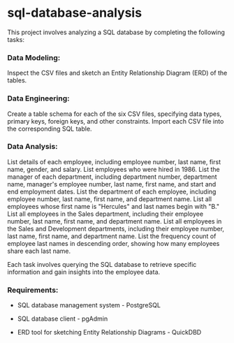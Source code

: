# sql-database-analysis

This project involves analyzing a SQL database by completing the following tasks:

### Data Modeling:

Inspect the CSV files and sketch an Entity Relationship Diagram (ERD) of the tables.

### Data Engineering:

Create a table schema for each of the six CSV files, specifying data types, primary keys, foreign keys, and other constraints.
Import each CSV file into the corresponding SQL table.

### Data Analysis:

List details of each employee, including employee number, last name, first name, gender, and salary.
List employees who were hired in 1986.
List the manager of each department, including department number, department name, manager's employee number, last name, first name, and start and end employment dates.
List the department of each employee, including employee number, last name, first name, and department name.
List all employees whose first name is "Hercules" and last names begin with "B."
List all employees in the Sales department, including their employee number, last name, first name, and department name.
List all employees in the Sales and Development departments, including their employee number, last name, first name, and department name.
List the frequency count of employee last names in descending order, showing how many employees share each last name.

Each task involves querying the SQL database to retrieve specific information and gain insights into the employee data.

### Requirements:

* SQL database management system - PostgreSQL

* SQL database client - pgAdmin

* ERD tool for sketching Entity Relationship Diagrams - QuickDBD


